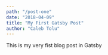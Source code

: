 ```yaml
---
path: "/post-one"
date: "2018-04-09"
title: "My First Gatsby Post"
author: "Caleb Tolu"
---
```


This is my very fist blog post in Gatsby